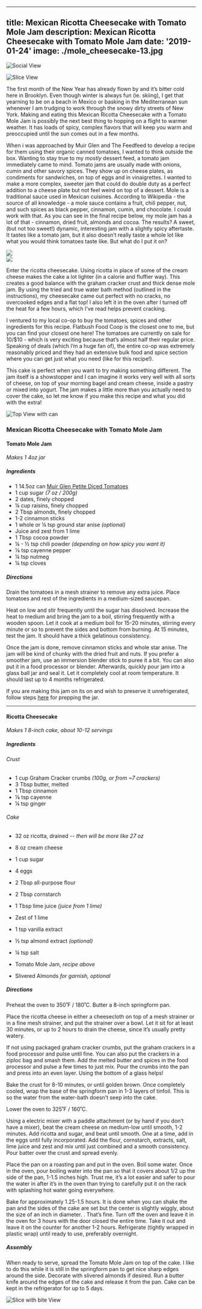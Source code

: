 ---
title: Mexican Ricotta Cheesecake with Tomato Mole Jam
description: Mexican Ricotta Cheesecake with Tomato Mole Jam
date: '2019-01-24'
image: ./mole_cheesecake-13.jpg
------

![Social View](./mole_cheesecake-13.jpg)

![Slice View](./mole_cheesecake-34.jpg)

The first month of the New Year has already flown by and it’s bitter cold here in Brooklyn.  Even though winter is always fun (ie. skiing), I get that yearning to be on a beach in Mexico or basking in the Mediterranean sun whenever I am trudging to work through the snowy dirty streets of New York.  Making and eating this Mexican Ricotta Cheesecake with a Tomato Mole Jam is possibly the next best thing to hopping on a flight to warmer weather.  It has loads of spicy, complex flavors that will keep you warm and preoccupied until the sun comes out in a few months. 

When i was approached by Muir Glen and The Feedfeed to develop a recipe for them using their organic canned tomatoes, I wanted to think outside the box. Wanting to stay true to my *mostly* dessert feed, a tomato jam immediately came to mind. Tomato jams are usually made with onions, cumin and other savory spices. They show up on cheese plates, as condiments for sandwiches, on top of eggs and in vinaigrettes.  I wanted to make a more complex, sweeter jam that could do double duty as a perfect addition to a cheese plate but not feel weird on top of a dessert. Mole is a traditional sauce used in Mexican cuisines. According to Wikipedia - the source of all knowledge - a mole sauce contains a fruit, chili pepper, nut, and such spices as black pepper, cinnamon, cumin, and chocolate.  I could work with that. As you can see in the final recipe below, my mole jam has a lot of that - cinnamon, dried fruit, almonds and cocoa. The results? A sweet, (but not too sweet!) dynamic, interesting jam with a slightly spicy aftertaste.  It tastes like a tomato jam, but it also doesn’t really taste a whole lot like what you would think tomatoes taste like.  But what do I put it on? 

<div class="image-halfsize-container">
    <div class="image-halfsize">
        <img src="./mole_cheesecake-27.jpg" />
    </div>
    <div class="image-halfsize">
        <img src="./mole_cheesecake-16.jpg" />
    </div>
</div>


Enter the ricotta cheesecake. Using ricotta in place of some of the cream cheese makes the cake a lot lighter (in a calorie and fluffier way). This creates a good balance with the graham cracker crust and thick dense mole jam.  By using the tried and true water bath method (outlined in the instructions), my cheesecake came out perfect with no cracks, no overcooked edges and a flat top!  I also left it in the oven after I turned off the heat for a few hours, which I’ve read helps prevent cracking.

I ventured to my local co-op to buy the tomatoes, spices and other ingredients for this recipe.  Flatbush Food Coop is the closest one to me, but you can find your closest one here! The tomatoes are currently on sale for 10/$10 - which is very exciting because that’s almost half their regular price. Speaking of deals (which I’m a huge fan of), the entire co-op was extremely reasonably priced and they had an extensive bulk food and spice section where you can get just what you need (like for this recipe!). 

This cake is perfect when you want to try making something different.  The jam itself is a showstopper and I can imagine it works very well with all sorts of cheese, on top of your morning bagel and cream cheese, inside a pastry or mixed into yogurt.   The jam makes a little more than you actually need to cover the cake, so let me know if you make this recipe and what you did with the extra!

![Top View with can](./mole_cheesecake-18.jpg)

### Mexican Ricotta Cheesecake with Tomato Mole Jam

#### Tomato Mole Jam
_Makes 1 4oz jar_

##### __**Ingredients**__
- 1 14.5oz can [Muir Glen Petite Diced Tomatoes](https://www.muirglen.com/products/petite-diced-tomatoes/)
- 1 cup sugar _(7 oz / 200g)_
- 2 dates, finely chopped
- ¼ cup raisins, finely chopped
- 2 Tbsp almonds, finely chopped
- 1-2 cinnamon sticks
- 1 whole or ¼ tsp ground star anise _(optional)_
- Juice and zest from 1 lime
- 1 Tbsp cocoa powder
- ¼ - ½ tsp chili powder _(depending on how spicy you want it)_
- ⅛ tsp cayenne pepper
- ¼ tsp nutmeg
- ¼ tsp cloves

##### __**Directions**__
Drain the tomatoes in a mesh strainer to remove any extra juice. Place tomatoes and rest of the ingredients in a medium-sized saucepan.

Heat on low and stir frequently until the sugar has dissolved.  Increase the heat to medium and bring the jam to a boil, stirring frequently with a wooden spoon.  Let it cook at a medium boil for 15-20 minutes, stirring every minute or so to prevent the sides and bottom from burning.  At 15 minutes, test the jam.  It should have a thick gelatinous consistency.  

Once the jam is done, remove cinnamon sticks and whole star anise.  The jam will be kind of chunky with the dried fruit and nuts.  If you prefer a smoother jam, use an immersion blender stick to puree it a bit.  You can also put it in a food processor or blender.  Afterwards, quickly pour jam into a glass ball jar and seal it.  Let it completely cool at room temperature.  It should last up to 4 months refrigerated. 

If you are making this jam on its on and wish to preserve it unrefrigerated, follow steps [here](https://www.nytimes.com/2012/09/19/dining/canning-jam-from-preparing-the-jars-to-testing-the-seal.html) for prepping the jar.


______________________________________________

#### Ricotta Cheesecake
_Makes 1 8-inch cake, about 10-12 servings_

##### __**Ingredients**__
###### Crust
- 1 cup Graham Cracker crumbs _(100g, or from ~7 crackers)_
- 3 Tbsp butter, melted
- 1 Tbsp cinnamon
- ⅛ tsp cayenne
- ¼ tsp ginger

###### Cake
- 32 oz ricotta, drained _-- then will be more like 27 oz_
- 8 oz cream cheese
- 1 cup sugar
- 4 eggs
- 2 Tbsp all-purpose flour
- 2 Tbsp cornstarch
- 1 Tbsp lime juice _(juice from 1 lime)_
- Zest of 1 lime
- 1 tsp vanilla extract
- ½ tsp almond extract _(optional)_
- ¼ tsp salt

- Tomato Mole Jam, _recipe above_
- Slivered Almonds _for garnish, optional_

##### __**Directions**__
Preheat the oven to 350˚F / 180˚C. Butter a 8-inch springform pan.

Place the ricotta cheese in either a cheesecloth on top of a mesh strainer or in a fine mesh strainer, and put the strainer over a bowl.  Let it sit for at least 30 minutes, or up to 2 hours to drain the cheese, since it’s usually pretty watery.

If not using packaged graham cracker crumbs, put the graham crackers in a food processor and pulse until fine.  You can also put the crackers in a ziploc bag and smash them.  Add the melted butter and spices in the food processor and pulse a few times to just mix. Pour the crumbs into the pan and press into an even layer.  Using the bottom of a glass helps!

Bake the crust for 8-10 minutes, or until golden brown. Once completely cooled, wrap the base of the springform pan in 1-3 layers of tinfoil.  This is so the water from the water-bath doesn’t seep into the cake. 

Lower the oven to 325˚F / 160˚C.

Using a electric mixer with a paddle attachment (or by hand if you don’t have a mixer), beat the cream cheese on medium-low until smooth, 1-2 minutes.  Add ricotta and sugar, and beat until smooth. One at a time, add in the eggs until fully incorporated. Add the flour, cornstarch, extracts, salt, lime juice and zest and mix until just combined and a smooth consistency.  Pour batter over the crust and spread evenly.

Place the pan on a roasting pan and put in the oven.  Boil some water.  Once in the oven, pour boiling water into the pan so that it covers about 1/2 up the side of the pan, 1-1.5 inches high.  Trust me, it’s a lot easier and safer to pour the water in after it’s in the oven than trying to carefully put it on the rack with splashing hot water going everywhere.

Bake for approximately 1.25-1.5 hours. It is done when you can shake the pan and the sides of the cake are set but the center is slightly wiggly, about the size of an inch in diameter. . That’s fine.  Turn off the oven and leave it in the oven for 3 hours with the door closed the entire time.  Take it out and leave it on the counter for another 1-2 hours. Refrigerate (tightly wrapped in plastic wrap) until ready to use, preferably overnight.

##### __**Assembly**__
When ready to serve, spread the Tomato Mole Jam on top of the cake.  I like to do this while it is still in the springform pan to get nice sharp edges around the side.  Decorate with slivered almonds if desired.  Run a butter knife around the edges of the cake and release it from the pan. Cake can be kept in the refrigerator for up to 5 days. 

![Slice with bite View](./mole_cheesecake-36.jpg)